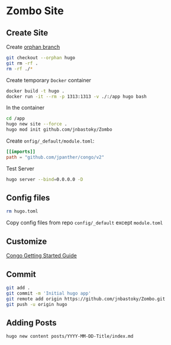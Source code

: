 # Zombo Site

## Create Site

Create [orphan branch](https://docs.github.com/en/pages/setting-up-a-github-pages-site-with-jekyll/creating-a-github-pages-site-with-jekyll)

```bash
git checkout --orphan hugo
git rm -rf .
rm -rf ./*
```

Create temporary `Docker` container

```bash
docker build -t hugo .
docker run -it --rm -p 1313:1313 -v ./:/app hugo bash
```

In the container

```bash
cd /app
hugo new site --force .
hugo mod init github.com/jnbastoky/Zombo
```

Create `onfig/_default/module.toml`:

```toml
[[imports]]
path = "github.com/jpanther/congo/v2"
```

Test Server

```bash
hugo server --bind=0.0.0.0 -D
```

## Config files

```bash
rm hugo.toml
```

Copy config files from repo `config/_default` except `module.toml`

## Customize

[Congo Getting Started Guide](https://jpanther.github.io/congo/docs/getting-started/)

## Commit

```bash
git add .
git commit -m 'Initial hugo app'
git remote add origin https://github.com/jnbastoky/Zombo.git
git push -u origin hugo
```

## Adding Posts

```bash
hugo new content posts/YYYY-MM-DD-Title/index.md
```

